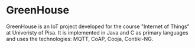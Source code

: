 # GreenHouse
GreenHouse is an IoT project developed for the course "Internet of Things" at Univeristy of Pisa. It is implemented in Java and C as primary languages and uses the technologies: MQTT, CoAP, Cooja, Contiki-NG. 
